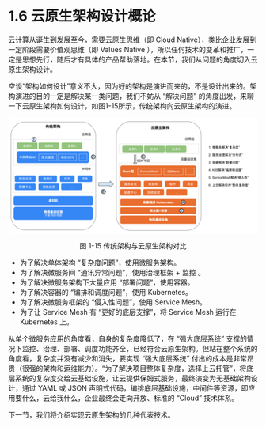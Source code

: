 # 1.6 云原生架构设计概论

云计算从诞生到发展至今，需要云原生思维（即 Cloud Native），类比企业发展到一定阶段需要价值观思维（即 Values Native ），所以任何技术的变革和推广，一定是思想先行，随后才有具体的产品帮助落地。在本节，我们从问题的角度切入云原生架构设计。

空谈“架构如何设计”意义不大，因为好的架构是演进而来的，不是设计出来的。架构演进的目的一定是解决某一类问题，我们不妨从 “解决问题” 的角度出发，来聊一下云原生架构如何设计，如图1-15所示，传统架构向云原生架构的演进。

<div  align="center">
	<img src="../assets/arc-1.svg" width = "700"  align=center />
	<p>图 1-15 传统架构与云原生架构对比</p>
</div>

- 为了解决单体架构 “复杂度问题”，使用微服务架构。
- 为了解决微服务间 “通讯异常问题”，使用治理框架 + 监控 。
- 为了解决微服务架构下大量应用 “部署问题”，使用容器。
- 为了解决容器的 “编排和调度问题”，使用 Kubernetes。
- 为了解决微服务框架的 “侵入性问题”，使用 Service Mesh。
- 为了让 Service Mesh 有 “更好的底层支撑”，将 Service Mesh 运行在 Kubernetes 上。

从单个微服务应用的角度看，自身的复杂度降低了，在 “强大底层系统” 支撑的情况下监控、治理、部署、调度功能齐全，已经符合云原生架构。但站在整个系统的角度看，复杂度并没有减少和消失，要实现 “强大底层系统” 付出的成本是非常昂贵（很强的架构和运维能力）。“为了解决项目整体复杂度，选择上云托管”，将底层系统的复杂度交给云基础设施，让云提供保姆式服务，最终演变为无基础架构设计，通过 YAML 或 JSON 声明式代码，编排底层基础设施，中间件等资源，即应用要什么，云给我什么，企业最终会走向开放、标准的 “Cloud” 技术体系。




下一节，我们将介绍实现云原生架构的几种代表技术。